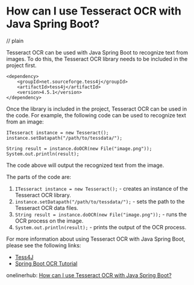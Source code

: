 # How can I use Tesseract OCR with Java Spring Boot?
// plain

Tesseract OCR can be used with Java Spring Boot to recognize text from images. To do this, the Tesseract OCR library needs to be included in the project first.

```
<dependency>
    <groupId>net.sourceforge.tess4j</groupId>
    <artifactId>tess4j</artifactId>
    <version>4.5.1</version>
</dependency>
```

Once the library is included in the project, Tesseract OCR can be used in the code. For example, the following code can be used to recognize text from an image:

```
ITesseract instance = new Tesseract();
instance.setDatapath("/path/to/tessdata/");

String result = instance.doOCR(new File("image.png"));
System.out.println(result);
```

The code above will output the recognized text from the image.

The parts of the code are:

1. `ITesseract instance = new Tesseract();` - creates an instance of the Tesseract OCR library.
2. `instance.setDatapath("/path/to/tessdata/");` - sets the path to the Tesseract OCR data files.
3. `String result = instance.doOCR(new File("image.png"));` - runs the OCR process on the image.
4. `System.out.println(result);` - prints the output of the OCR process.

For more information about using Tesseract OCR with Java Spring Boot, please see the following links:

- [Tess4J](http://tess4j.sourceforge.net/)
- [Spring Boot OCR Tutorial](https://www.baeldung.com/spring-boot-ocr)

onelinerhub: [How can I use Tesseract OCR with Java Spring Boot?](https://onelinerhub.com/tesseract-ocr/how-can-i-use-tesseract-ocr-with-java-spring-boot)